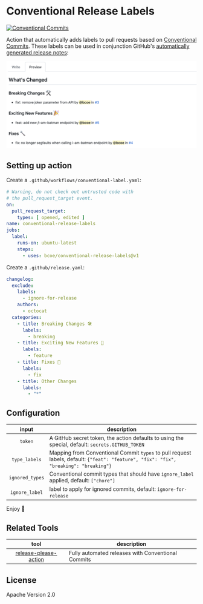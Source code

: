 # Conventional Release Labels

[![Conventional Commits](https://img.shields.io/badge/Conventional%20Commits-1.0.0-yellow.svg)](https://conventionalcommits.org)

Action that automatically adds labels to pull requests based on [Conventional Commits](https://conventionalcommits.org). These labels can be used in conjunction GitHub's
[automatically generated release notes](https://docs.github.com/en/repositories/releasing-projects-on-github/automatically-generated-release-notes):

<img width="675" src="/screenshot.png">

## Setting up action

Create a `.github/workflows/conventional-label.yaml`:

```yaml
# Warning, do not check out untrusted code with
# the pull_request_target event.
on:
  pull_request_target:
    types: [ opened, edited ]
name: conventional-release-labels
jobs:
  label:
    runs-on: ubuntu-latest
    steps:
      - uses: bcoe/conventional-release-labels@v1
```

Create a `.github/release.yaml`:

```yaml
changelog:
  exclude:
    labels:
      - ignore-for-release
    authors:
      - octocat
  categories:
    - title: Breaking Changes 🛠
      labels:
        - breaking
    - title: Exciting New Features 🎉
      labels:
        - feature
    - title: Fixes 🔧
      labels:
        - fix
    - title: Other Changes
      labels:
        - "*"
```

## Configuration

| input | description |
|:---:|---|
| `token` | A GitHub secret token, the action defaults to using the special, default: `secrets.GITHUB_TOKEN` |
| `type_labels` | Mapping from Conventional Commit `types` to pull request labels, default: `{"feat": "feature", "fix": "fix", "breaking": "breaking"}` |
| `ignored_types` | Conventional commit types that should have `ignore_label` applied, default: `["chore"]` |
| `ignore_label` | label to apply for ignored commits, default: `ignore-for-release` |

Enjoy 🎉

## Related Tools

| tool | description |
|:---:|---|
| [release-please-action](https://github.com/google-github-actions/release-please-action)   |  Fully automated releases with Conventional Commits |

## License

Apache Version 2.0

